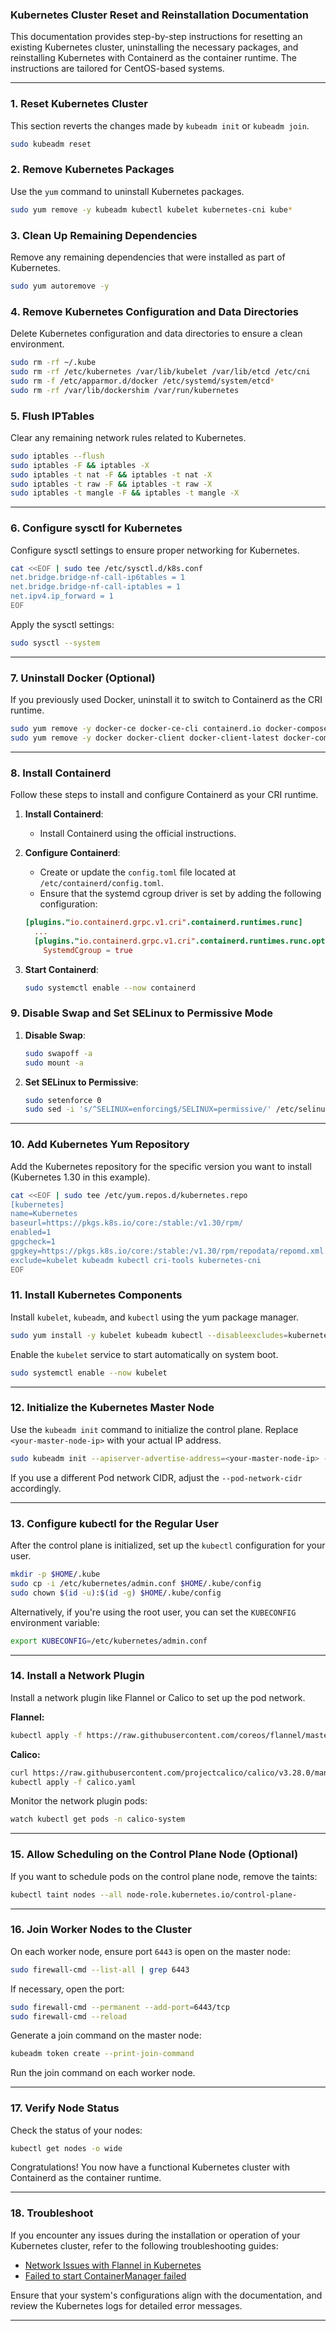 ### Kubernetes Cluster Reset and Reinstallation Documentation

This documentation provides step-by-step instructions for resetting an existing Kubernetes cluster, uninstalling the necessary packages, and reinstalling Kubernetes with Containerd as the container runtime. The instructions are tailored for CentOS-based systems.

---

### 1. Reset Kubernetes Cluster

This section reverts the changes made by `kubeadm init` or `kubeadm join`.

```bash
sudo kubeadm reset
```

### 2. Remove Kubernetes Packages

Use the `yum` command to uninstall Kubernetes packages.

```bash
sudo yum remove -y kubeadm kubectl kubelet kubernetes-cni kube*
```

### 3. Clean Up Remaining Dependencies

Remove any remaining dependencies that were installed as part of Kubernetes.

```bash
sudo yum autoremove -y
```

### 4. Remove Kubernetes Configuration and Data Directories

Delete Kubernetes configuration and data directories to ensure a clean environment.

```bash
sudo rm -rf ~/.kube
sudo rm -rf /etc/kubernetes /var/lib/kubelet /var/lib/etcd /etc/cni
sudo rm -f /etc/apparmor.d/docker /etc/systemd/system/etcd*
sudo rm -rf /var/lib/dockershim /var/run/kubernetes
```

### 5. Flush IPTables

Clear any remaining network rules related to Kubernetes.

```bash
sudo iptables --flush
sudo iptables -F && iptables -X
sudo iptables -t nat -F && iptables -t nat -X
sudo iptables -t raw -F && iptables -t raw -X
sudo iptables -t mangle -F && iptables -t mangle -X
```

---

### 6. Configure sysctl for Kubernetes

Configure sysctl settings to ensure proper networking for Kubernetes.

```bash
cat <<EOF | sudo tee /etc/sysctl.d/k8s.conf
net.bridge.bridge-nf-call-ip6tables = 1
net.bridge.bridge-nf-call-iptables = 1
net.ipv4.ip_forward = 1
EOF
```

Apply the sysctl settings:

```bash
sudo sysctl --system
```

---

### 7. Uninstall Docker (Optional)

If you previously used Docker, uninstall it to switch to Containerd as the CRI runtime.

```bash
sudo yum remove -y docker-ce docker-ce-cli containerd.io docker-compose-plugin
sudo yum remove -y docker docker-client docker-client-latest docker-common docker-latest docker-latest-logrotate docker-logrotate docker-engine
```

---

### 8. Install Containerd

Follow these steps to install and configure Containerd as your CRI runtime.

1. **Install Containerd**:
    - Install Containerd using the official instructions.
  
2. **Configure Containerd**:
    - Create or update the `config.toml` file located at `/etc/containerd/config.toml`.
    - Ensure that the systemd cgroup driver is set by adding the following configuration:

    ```toml
    [plugins."io.containerd.grpc.v1.cri".containerd.runtimes.runc]
      ...
      [plugins."io.containerd.grpc.v1.cri".containerd.runtimes.runc.options]
        SystemdCgroup = true
    ```

3. **Start Containerd**:
    ```bash
    sudo systemctl enable --now containerd
    ```

### 9. Disable Swap and Set SELinux to Permissive Mode

1. **Disable Swap**:
    ```bash
    sudo swapoff -a
    sudo mount -a
    ```

2. **Set SELinux to Permissive**:
    ```bash
    sudo setenforce 0
    sudo sed -i 's/^SELINUX=enforcing$/SELINUX=permissive/' /etc/selinux/config
    ```

---

### 10. Add Kubernetes Yum Repository

Add the Kubernetes repository for the specific version you want to install (Kubernetes 1.30 in this example).

```bash
cat <<EOF | sudo tee /etc/yum.repos.d/kubernetes.repo
[kubernetes]
name=Kubernetes
baseurl=https://pkgs.k8s.io/core:/stable:/v1.30/rpm/
enabled=1
gpgcheck=1
gpgkey=https://pkgs.k8s.io/core:/stable:/v1.30/rpm/repodata/repomd.xml.key
exclude=kubelet kubeadm kubectl cri-tools kubernetes-cni
EOF
```

### 11. Install Kubernetes Components

Install `kubelet`, `kubeadm`, and `kubectl` using the yum package manager.

```bash
sudo yum install -y kubelet kubeadm kubectl --disableexcludes=kubernetes
```

Enable the `kubelet` service to start automatically on system boot.

```bash
sudo systemctl enable --now kubelet
```

---

### 12. Initialize the Kubernetes Master Node

Use the `kubeadm init` command to initialize the control plane. Replace `<your-master-node-ip>` with your actual IP address.

```bash
sudo kubeadm init --apiserver-advertise-address=<your-master-node-ip> --pod-network-cidr=192.168.0.0/16 --cri-socket=unix:///var/run/containerd/containerd.sock
```

If you use a different Pod network CIDR, adjust the `--pod-network-cidr` accordingly.

---

### 13. Configure kubectl for the Regular User

After the control plane is initialized, set up the `kubectl` configuration for your user.

```bash
mkdir -p $HOME/.kube
sudo cp -i /etc/kubernetes/admin.conf $HOME/.kube/config
sudo chown $(id -u):$(id -g) $HOME/.kube/config
```

Alternatively, if you're using the root user, you can set the `KUBECONFIG` environment variable:

```bash
export KUBECONFIG=/etc/kubernetes/admin.conf
```

---

### 14. Install a Network Plugin

Install a network plugin like Flannel or Calico to set up the pod network.

**Flannel:**

```bash
kubectl apply -f https://raw.githubusercontent.com/coreos/flannel/master/Documentation/kube-flannel.yml
```

**Calico:**

```bash
curl https://raw.githubusercontent.com/projectcalico/calico/v3.28.0/manifests/calico.yaml -O
kubectl apply -f calico.yaml
```

Monitor the network plugin pods:

```bash
watch kubectl get pods -n calico-system
```

---

### 15. Allow Scheduling on the Control Plane Node (Optional)

If you want to schedule pods on the control plane node, remove the taints:

```bash
kubectl taint nodes --all node-role.kubernetes.io/control-plane-
```

---

### 16. Join Worker Nodes to the Cluster

On each worker node, ensure port `6443` is open on the master node:

```bash
sudo firewall-cmd --list-all | grep 6443
```

If necessary, open the port:

```bash
sudo firewall-cmd --permanent --add-port=6443/tcp
sudo firewall-cmd --reload
```

Generate a join command on the master node:

```bash
kubeadm token create --print-join-command
```

Run the join command on each worker node.

---

### 17. Verify Node Status

Check the status of your nodes:

```bash
kubectl get nodes -o wide
```

Congratulations! You now have a functional Kubernetes cluster with Containerd as the container runtime.

---
### 18. Troubleshoot

If you encounter any issues during the installation or operation of your Kubernetes cluster, refer to the following troubleshooting guides:

- [Network Issues with Flannel in Kubernetes](kubernetes_flannel_cidr_issue.md)
- [Failed to start ContainerManager failed](configure_systemd_cgroup_driver.md)

Ensure that your system's configurations align with the documentation, and review the Kubernetes logs for detailed error messages.

---

